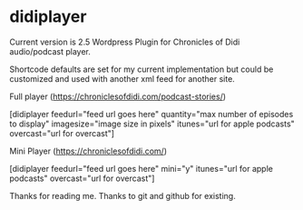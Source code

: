# didiplayer
Current version is 2.5
Wordpress Plugin for Chronicles of Didi audio/podcast player.

Shortcode defaults are set for my current implementation but could be customized and used with another xml feed for another site.

Full player (https://chroniclesofdidi.com/podcast-stories/)

[didiplayer feedurl="feed url goes here" quantity="max number of episodes to display" imagesize="image size in pixels" itunes="url for apple podcasts" overcast="url for overcast"]

Mini Player (https://chroniclesofdidi.com/)

[didiplayer feedurl="feed url goes here" mini="y" itunes="url for apple podcasts" overcast="url for overcast"]

Thanks for reading me.
Thanks to git and github for existing.
